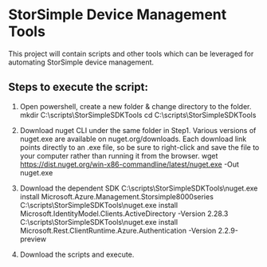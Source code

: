 # StorSimple Device Management Tools
This project will contain scripts and other tools which can be leveraged for automating StorSimple device management.

## Steps to execute the script: 
1.  Open powershell, create a new folder & change directory to the folder.
            mkdir C:\scripts\StorSimpleSDKTools
            cd C:\scripts\StorSimpleSDKTools
    
2.  Download nuget CLI under the same folder in Step1. 
    Various versions of nuget.exe are available on nuget.org/downloads. Each download link points directly to an .exe file, so be sure to right-click and save the file to your computer rather than running it from the browser. 
            wget https://dist.nuget.org/win-x86-commandline/latest/nuget.exe -Out nuget.exe
    
3.  Download the dependent SDK
            C:\scripts\StorSimpleSDKTools\nuget.exe install Microsoft.Azure.Management.Storsimple8000series
            C:\scripts\StorSimpleSDKTools\nuget.exe install Microsoft.IdentityModel.Clients.ActiveDirectory -Version 2.28.3
            C:\scripts\StorSimpleSDKTools\nuget.exe install Microsoft.Rest.ClientRuntime.Azure.Authentication -Version 2.2.9-preview
    
4.  Download the scripts and execute.
